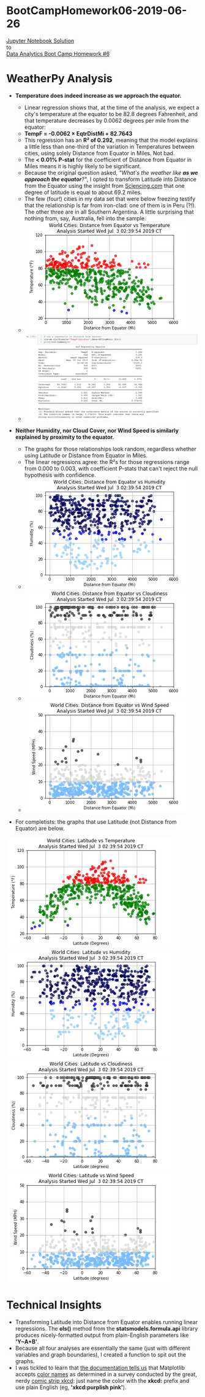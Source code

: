 # BootCampHomework06-2019-06-26

[Jupyter Notebook Solution](https://github.com/ekenigsberg/BootCampHomework06-2019-06-26/blob/master/WeatherPy.ipynb)<br/>
to<br/>
[Data Analytics Boot Camp Homework #6](https://github.com/the-Coding-Boot-Camp-at-UT/UTAMCB201904DATA3/tree/master/06-Python-APIs/Homework/Instructions)

# WeatherPy Analysis

* **Temperature does indeed increase as we approach the equator.** 
  * Linear regression shows that, at the time of the analysis, we expect a city's temperature at the equator to be 82.8 degrees Fahrenheit, and that temperature decreases by 0.0062 degrees per mile from the equator:
  * **TempF = -0.0062 × EqtrDistMi + 82.7643**
  * This regression has an **R² of 0.292**, meaning that the model explains a little less than one-third of the variation in Temperatures between cities, using solely Distance from Equator in Miles. Not bad.
  * The **< 0.01% P-stat** for the coefficient of Distance from Equator in Miles means it is highly likely to be significant.
  * Because the original question asked, _"What's the weather like **as we approach the equator**?"_, I opted to transform Latitude into Distance from the Equator using the insight from [Sciencing.com](http://bit.ly/latitudetomiles) that one degree of latitude is equal to about 69.2 miles.
  * The few (four!) cities in my data set that were below freezing testify that the relationship is far from iron-clad: one of them is in Peru (?!). The other three are in all Southern Argentina. A little surprising that nothing from, say, Australia, fell into the sample.
  * ![Distance from Equator vs Temperature](https://github.com/ekenigsberg/BootCampHomework06-2019-06-26/blob/master/Dist%20vs%20Temp.png)
  * ![Distance from Equator vs Temperature Regression](https://github.com/ekenigsberg/BootCampHomework06-2019-06-26/blob/master/Dist%20vs%20Temp%20LinReg.png)

* **Neither Humidity, nor Cloud Cover, nor Wind Speed is similarly explained by proximity to the equator.**
  * The graphs for those relationships look random, regardless whether using Latitude or Distance from Equator in Miles.
  * The linear regressions agree: the R²s for those regressions range from 0.000 to 0.003, with coefficient P-stats that can't reject the null hypothesis with confidence.
  * ![Distance from Equator vs Humidity](https://github.com/ekenigsberg/BootCampHomework06-2019-06-26/blob/master/Dist%20vs%20Hum.png)
  * ![Distance from Equator vs Cloudiness](https://github.com/ekenigsberg/BootCampHomework06-2019-06-26/blob/master/Dist%20vs%20Cloud.png)
  * ![Distance from Equator vs Wind Speed](https://github.com/ekenigsberg/BootCampHomework06-2019-06-26/blob/master/Dist%20vs%20Wind.png)

*  For completists: the graphs that use Latitude (not Distance from Equator) are below.

![Latitude vs Temperature](https://github.com/ekenigsberg/BootCampHomework06-2019-06-26/blob/master/Lat%20vs%20Temp.png)
![Latitude vs Humidity](https://github.com/ekenigsberg/BootCampHomework06-2019-06-26/blob/master/Lat%20vs%20Hum.png)
![Latitude vs Cloudiness](https://github.com/ekenigsberg/BootCampHomework06-2019-06-26/blob/master/Lat%20vs%20Cloud.png)
![Latitude vs Wind Speed](https://github.com/ekenigsberg/BootCampHomework06-2019-06-26/blob/master/Lat%20vs%20Wind.png)

# Technical Insights

* Transforming Latitude into Distance from Equator enables running linear regressions. The **ols()** method from the **statsmodels.formula.api** library produces nicely-formatted output from plain-English parameters like **'Y~A+B'**.
* Because all four analyses are essentially the same (just with different variables and graph boundaries), I created a function to spit out the graphs.
* I was tickled to learn that [the documentation tells us](https://matplotlib.org/users/colors.html) that Matplotlib accepts [color names](https://matplotlib.org/users/colors.html) as determined in a survey conducted by the great, nerdy [comic strip xkcd](https://xkcd.com): just name the color with the **xkcd:** prefix and use plain English (eg, **'xkcd:purplish pink'**).
